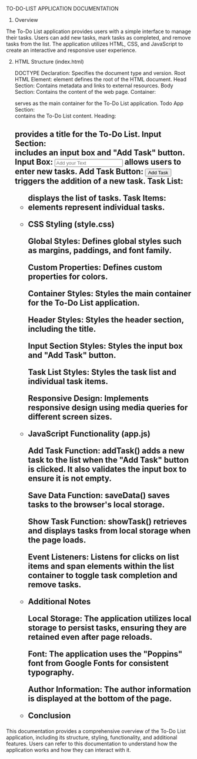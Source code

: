 TO-DO-LIST APPLICATION DOCUMENTATION

1. Overview

The To-Do List application provides users with a simple interface to manage their tasks. Users can add new tasks, mark tasks as completed, and remove tasks from the list. The application utilizes HTML, CSS, and JavaScript to create an interactive and responsive user experience.

2. HTML Structure (index.html)

    DOCTYPE Declaration: Specifies the document type and version.
    Root HTML Element: <html> element defines the root of the HTML document.
    Head Section: Contains metadata and links to external resources.
    Body Section: Contains the content of the web page.
        Container: <div class="container"> serves as the main container for the To-Do List application.
            Todo App Section: <div class="todo-app"> contains the To-Do List content.
                Heading: <h2> provides a title for the To-Do List.
                Input Section: <div class="row"> includes an input box and "Add Task" button.
                    Input Box: <input type="text" id="input-box" placeholder="Add your Text"> allows users to enter new tasks.
                    Add Task Button: <button onclick="addTask()">Add Task</button> triggers the addition of a new task.
                Task List: <ul id="list-container"> displays the list of tasks.
                    Task Items: <li> elements represent individual tasks.

3. CSS Styling (style.css)

    Global Styles: Defines global styles such as margins, paddings, and font family.
   
    Custom Properties: Defines custom properties for colors.
   
    Container Styles: Styles the main container for the To-Do List application.
   
    Header Styles: Styles the header section, including the title.
   
    Input Section Styles: Styles the input box and "Add Task" button.
   
    Task List Styles: Styles the task list and individual task items.
   
    Responsive Design: Implements responsive design using media queries for different screen sizes.

5. JavaScript Functionality (app.js)

    Add Task Function: addTask() adds a new task to the list when the "Add Task" button is clicked. It also validates the input box to ensure it is not empty.

                            
    Save Data Function: saveData() saves tasks to the browser's local storage.
   
    Show Task Function: showTask() retrieves and displays tasks from local storage when the page loads.
   
    Event Listeners: Listens for clicks on list items and span elements within the list container to toggle task completion and remove tasks.

6. Additional Notes

    Local Storage: The application utilizes local storage to persist tasks, ensuring they are retained even after page reloads.
   
    Font: The application uses the "Poppins" font from Google Fonts for consistent typography.
   
    Author Information: The author information is displayed at the bottom of the page.

7. Conclusion

This documentation provides a comprehensive overview of the To-Do List application, including its structure, styling, functionality, and additional features. Users can refer to this documentation to understand how the application works and how they can interact with it.
